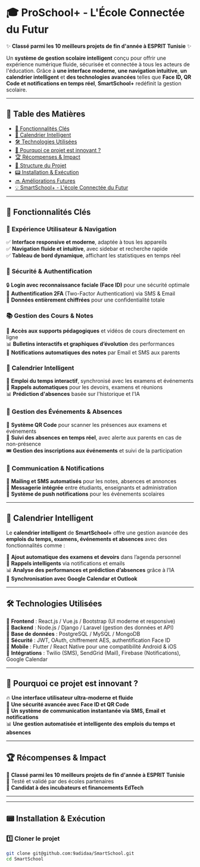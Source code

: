 # 🎓 ProSchool+ - L'École Connectée du Futur  

✨ **Classé parmi les 10 meilleurs projets de fin d'année à ESPRIT Tunisie** ✨  

Un **système de gestion scolaire intelligent** conçu pour offrir une expérience numérique fluide, sécurisée et connectée à tous les acteurs de l'éducation. Grâce à **une interface moderne**, **une navigation intuitive**, **un calendrier intelligent** et **des technologies avancées** telles que **Face ID, QR Code et notifications en temps réel**, **SmartSchool+** redéfinit la gestion scolaire.  

---

## 📌 Table des Matières  

- [🚀 Fonctionnalités Clés](#-fonctionnalités-clés)  
- [📅 Calendrier Intelligent](#-calendrier-intelligent)  
- [🛠 Technologies Utilisées](#-technologies-utilisées)  
- [🎯 Pourquoi ce projet est innovant ?](#-pourquoi-ce-projet-est-innovant-)  
- [🏆 Récompenses & Impact](#-récompenses--impact)  
- [📂 Structure du Projet](#-structure-du-projet)  
- [📟 Installation & Exécution](#-installation--exécution)  
- [🔜 Améliorations Futures](#-améliorations-futures)  
- [💡 SmartSchool+ - L'école Connectée du Futur](#-smartschool---lécole-connectée-du-futur)  

---

## 🚀 Fonctionnalités Clés  

### 🎨 **Expérience Utilisateur & Navigation**  
✅ **Interface responsive et moderne**, adaptée à tous les appareils  
✅ **Navigation fluide et intuitive**, avec sidebar et recherche rapide  
✅ **Tableau de bord dynamique**, affichant les statistiques en temps réel  

### 🔐 **Sécurité & Authentification**  
🔒 **Login avec reconnaissance faciale (Face ID)** pour une sécurité optimale  
📲 **Authentification 2FA** (Two-Factor Authentication) via SMS & Email  
🔑 **Données entièrement chiffrées** pour une confidentialité totale  

### 📚 **Gestion des Cours & Notes**  
📖 **Accès aux supports pédagogiques** et vidéos de cours directement en ligne  
📊 **Bulletins interactifs et graphiques d’évolution** des performances  
📩 **Notifications automatiques des notes** par Email et SMS aux parents  

### 📅 **Calendrier Intelligent**  
📌 **Emploi du temps interactif**, synchronisé avec les examens et événements  
📆 **Rappels automatiques** pour les devoirs, examens et réunions  
📊 **Prédiction d'absences** basée sur l'historique et l'IA  

### 📆 **Gestion des Événements & Absences**  
📍 **Système QR Code** pour scanner les présences aux examens et événements  
🛑 **Suivi des absences en temps réel**, avec alerte aux parents en cas de non-présence  
🎟 **Gestion des inscriptions aux événements** et suivi de la participation  

### 📡 **Communication & Notifications**  
📨 **Mailing et SMS automatisés** pour les notes, absences et annonces  
💬 **Messagerie intégrée** entre étudiants, enseignants et administration  
📢 **Système de push notifications** pour les événements scolaires  

---

## 📅 Calendrier Intelligent  

Le **calendrier intelligent** de **SmartSchool+** offre une gestion avancée des **emplois du temps, examens, événements et absences** avec des fonctionnalités comme :  

📍 **Ajout automatique des examens et devoirs** dans l’agenda personnel  
🔔 **Rappels intelligents** via notifications et emails  
📊 **Analyse des performances et prédiction d’absences** grâce à l’IA  
📅 **Synchronisation avec Google Calendar et Outlook**  

---

## 🛠 Technologies Utilisées  

🔹 **Frontend** : React.js / Vue.js / Bootstrap (UI moderne et responsive)  
🔹 **Backend** : Node.js / Django / Laravel (gestion des données et API)  
🔹 **Base de données** : PostgreSQL / MySQL / MongoDB  
🔹 **Sécurité** : JWT, OAuth, chiffrement AES, authentification Face ID  
🔹 **Mobile** : Flutter / React Native pour une compatibilité Android & iOS  
🔹 **Intégrations** : Twilio (SMS), SendGrid (Mail), Firebase (Notifications), Google Calendar  

---

## 🎯 Pourquoi ce projet est innovant ?  

🔥 **Une interface utilisateur ultra-moderne et fluide**  
🚀 **Une sécurité avancée avec Face ID et QR Code**  
📡 **Un système de communication instantanée via SMS, Email et notifications**  
📊 **Une gestion automatisée et intelligente des emplois du temps et absences**  

---

## 🏆 Récompenses & Impact  

🏅 **Classé parmi les 10 meilleurs projets de fin d'année à ESPRIT Tunisie**  
🎯 Testé et validé par des écoles partenaires  
🚀 **Candidat à des incubateurs et financements EdTech**  

---

---

## 📟 Installation & Exécution  

### 1️⃣ Cloner le projet  
```sh
git clone git@github.com:9adidaa/SmartSchool.git
cd SmartSchool


